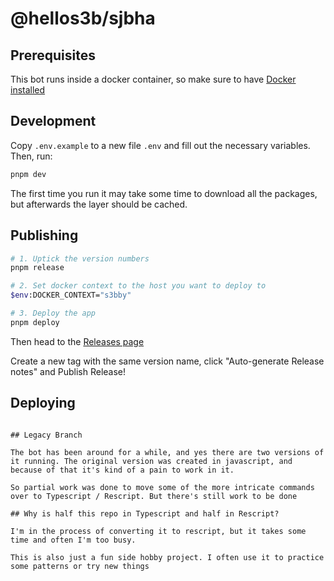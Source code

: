 # @hellos3b/sjbha

## Prerequisites

This bot runs inside a docker container, so make sure to have [Docker installed](https://www.docker.com/)

## Development

Copy `.env.example` to a new file `.env` and fill out the necessary variables. Then, run:

```sh
pnpm dev
```

The first time you run it may take some time to download all the packages, but afterwards the layer should be cached.


## Publishing

```sh
# 1. Uptick the version numbers
pnpm release

# 2. Set docker context to the host you want to deploy to
$env:DOCKER_CONTEXT="s3bby"

# 3. Deploy the app 
pnpm deploy
```

Then head to the [Releases page](https://github.com/hellos3b/sjbha-bot/releases) 

Create a new tag with the same version name, click "Auto-generate Release notes" and Publish Release!

## Deploying

```

## Legacy Branch

The bot has been around for a while, and yes there are two versions of it running. The original version was created in javascript, and because of that it's kind of a pain to work in it.

So partial work was done to move some of the more intricate commands over to Typescript / Rescript. But there's still work to be done

## Why is half this repo in Typescript and half in Rescript?

I'm in the process of converting it to rescript, but it takes some time and often I'm too busy.

This is also just a fun side hobby project. I often use it to practice some patterns or try new things